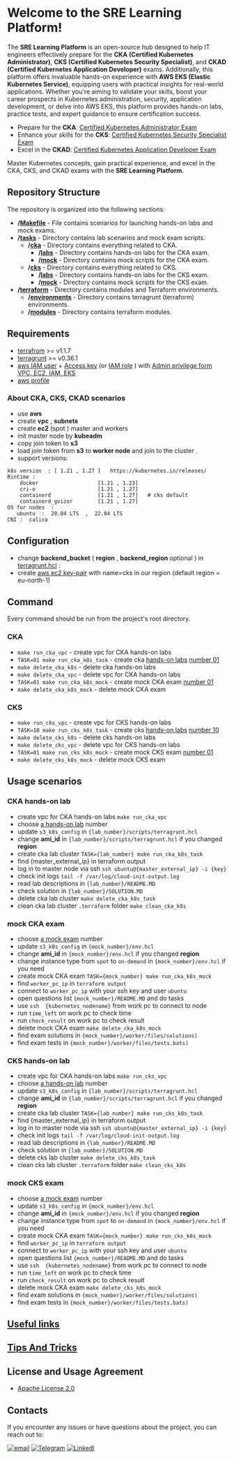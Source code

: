 # Welcome to the SRE Learning Platform!

The **SRE Learning Platform** is an open-source hub designed to help IT engineers effectively prepare for the **CKA (Certified Kubernetes Administrator)**, **CKS (Certified Kubernetes Security Specialist)**, and **CKAD (Certified Kubernetes Application Developer)** exams. Additionally, this platform offers invaluable hands-on experience with **AWS EKS (Elastic Kubernetes Service)**, equipping users with practical insights for real-world applications. Whether you're aiming to validate your skills, boost your career prospects in Kubernetes administration, security, application development, or delve into AWS EKS, this platform provides hands-on labs, practice tests, and expert guidance to ensure certification success.

- Prepare for the **CKA**: [Certified Kubernetes Administrator Exam](https://training.linuxfoundation.org/certification/certified-kubernetes-administrator-cka/)
- Enhance your skills for the **CKS**: [Certified Kubernetes Security Specialist Exam](https://training.linuxfoundation.org/certification/certified-kubernetes-security-specialist/)
- Excel in the **CKAD**: [Certified Kubernetes Application Developer Exam](https://training.linuxfoundation.org/certification/certified-kubernetes-application-developer-ckad/)

Master Kubernetes concepts, gain practical experience, and excel in the CKA, CKS, and CKAD exams with the **SRE Learning Platform**.


## Repository Structure

The repository is organized into the following sections:

- **/[Makefile](Makefile)** - File contains scenarios for launching hands-on labs and mock exams.
- **/[tasks](tasks)** - Directory contains lab scenarios and mock exam scripts.
  - **/[cka](tasks%2Fcka)** - Directory contains everything related to CKA.
    - **/[labs](tasks%2Fcka%2Flabs)**  - Directory  contains hands-on labs for the CKA exam.
    - **/[mock](tasks%2Fcka%2Fmock)**  - Directory contains mock scripts for the CKA exam.
  - **/[cks](tasks%2Fcks)** - Directory contains everything related to CKS.
    - **/[labs](tasks%2Fcks%2Flabs)**  - Directory contains hands-on labs for the CKS exam.
    - **/[mock](tasks%2Fcks%2Fmock)**  - Directory contains mock scripts for the CKS exam.
- **/[terraform](terraform)** - Directory contains  modules and Terraform environments.
  - **/[environments](terraform%2Fenvironments)** - Directory contains terragrunt (terraform) environments.
  - **/[modules](terraform%2Fmodules)** - Directory contains terraform modules.
 
## Requirements
- [terrafrom](https://developer.hashicorp.com/terraform/tutorials/aws-get-started/install-cli)  >= v1.1.7
- [terragrunt](https://terragrunt.gruntwork.io/docs/getting-started/install/) >= v0.36.1
- [aws IAM user](https://docs.aws.amazon.com/IAM/latest/UserGuide/id_users_create.html)  + [Access key](https://docs.aws.amazon.com/IAM/latest/UserGuide/id_credentials_access-keys.html)  (or [IAM role](https://docs.aws.amazon.com/IAM/latest/UserGuide/id_roles.html) ) with  [Admin privilege  form VPC, EC2, IAM, EKS](https://docs.aws.amazon.com/IAM/latest/UserGuide/access_policies.html) 
- [aws profile](https://docs.aws.amazon.com/cli/latest/userguide/cli-configure-files.html) 

### About CKA, CKS, CKAD scenarios
- use **aws**
- create **vpc** , **subnets**
- create  **ec2** (spot ) master and workers 
- init master node by **kubeadm** 
- copy join token to **s3**
- load   join token  from **s3** to **worker node** and join to the cluster .
- support versions: 
````
k8s version  : [ 1.21 , 1.27 ]   https://kubernetes.io/releases/
Rintime : 
    docker                   [1.21 , 1.23]
    cri-o                    [1.21 , 1.27]
    containerd               [1.21 , 1.27]   # cks default 
    containerd_gvizor        [1.21 , 1.27] 
OS for nodes  : 
   ubuntu  :  20.04 LTS  ,  22.04 LTS 
CNI :  calico  
````

## Configuration 
- change  **backend_bucket** ( **region** , **backend_region**  optional ) in [terragrunt.hcl](terraform%2Fenvironments%2Fterragrunt.hcl) :
- create  [aws ec2 key-pair](https://docs.aws.amazon.com/AWSEC2/latest/UserGuide/create-key-pairs.html) with name=cks  in our region (default region = eu-north-1)


## Command
Every command should be run from the project's root directory.
### CKA
- ``make run_cka_vpc``  - create vpc for CKA hands-on labs
- ``TASK=01 make run_cka_k8s_task`` - create cka [hands-on labs](tasks%2Fcka%2Flabs)  [number 01](tasks%2Fcka%2Flabs%2F01)
- ``make delete_cka_k8s`` - delete cka hands-on labs
- ``make delete_cka_vpc`` - delete vpc for CKA hands-on labs
- ``TASK=01 make run_cka_k8s_mock`` - create mock  CKA exam [number 01](tasks%2Fcka%2Fmock%2F01)
- ``make delete_cka_k8s_mock`` - delete mock  CKA exam
### CKS 
- ``make run_cks_vpc``  - create vpc for CKS hands-on labs
- ``TASK=10 make run_cks_k8s_task`` - create cks [hands-on labs](tasks%2Fcks%2Flabs)  [number 10](tasks%2Fcks%2Flabs%2F10)
- ``make delete_cks_k8s`` - delete cks hands-on labs
- ``make delete_cks_vpc`` - delete vpc for CKS hands-on labs
- ``TASK=01 make run_cks_k8s_mock`` - create mock  CKS exam [number 01](tasks%2Fcks%2Fmock%2F01)
- ``make delete_cks_k8s_mock`` - delete mock  CKS exam

## Usage scenarios
### CKA hands-on lab
- create vpc for CKA hands-on labs ``make run_cka_vpc``
- choose [a hands-on lab](tasks%2Fcka%2Flabs) number
- update ``s3_k8s_config`` in  ``{lab_number}/scripts/terragrunt.hcl`` 
- change **ami_id** in ``{lab_number}/scripts/terragrunt.hcl``  if you changed **region**      
- create cka lab cluster ``TASK={lab_number} make run_cka_k8s_task``
- find {master_external_ip} in terraform output
- log in to master node via ssh  ``ssh ubuntu@{master_external_ip} -i {key}``
- check init logs `` tail -f /var/log/cloud-init-output.log ``
- read lab descriptions in ``{lab_number}/README.MD``
- check solution in ``{lab_number}/SOLUTION.MD``
- delete cka lab cluster ``make delete_cka_k8s_task``
- clean cka lab cluster ``.terraform`` folder  ``make clean_cka_k8s ``

###  mock  CKA exam
- choose [a mock exam](tasks%2Fcka%2Fmock) number
- update ``s3_k8s_config`` in ``{mock_number}/env.hcl``
- change **ami_id** in ``{mock_number}/env.hcl``  if you changed **region**  
- change instance type from ``spot`` to ``on-demand`` in  ``{mock_number}/env.hcl`` if you need 
- create mock  CKA exam ``TASK={mock_number} make run_cka_k8s_mock`` 
- find ``worker_pc_ip`` in ``terraform output``
- connect to ``worker_pc_ip``  with your ssh key and user ``ubuntu``
- open questions list ``{mock_number}/README.MD`` and do tasks
- use ``ssh  {kubernetes_nodename}`` from  work pc to connect to node 
- run ``time_left`` on work pc to check time
- run ``check_result`` on work pc to check result 
- delete mock  CKA exam `make delete_cka_k8s_mock`
- find exam solutions  in ``{mock_number}/worker/files/solutions)``
- find  exam tests in ``{mock_number}/worker/files/tests.bats)``

### CKS hands-on lab
- create vpc for CKA hands-on labs ``make run_cks_vpc``
- choose [a hands-on lab](tasks%2Fcks%2Flabs) number
- update ``s3_k8s_config`` in  ``{lab_number}/scripts/terragrunt.hcl`` 
- change **ami_id** in ``{lab_number}/scripts/terragrunt.hcl`` if you changed **region**    
- create cka lab cluster ``TASK={lab_number} make run_cks_k8s_task``
- find {master_external_ip} in terraform output
- log in to master node via ssh  ``ssh ubuntu@{master_external_ip} -i {key}``
- check init logs `` tail -f /var/log/cloud-init-output.log ``
- read lab descriptions in ``{lab_number}/README.MD``
- check solution in ``{lab_number}/SOLUTION.MD``
- delete cks lab cluster ``make delete_cks_k8s_task``
- clean cks lab cluster ``.terraform`` folder  ``make clean_cks_k8s ``

### mock  CKS exam
- choose [a mock exam](tasks%2Fcks%2Fmock) number
- update ``s3_k8s_config`` in ``{mock_number}/env.hcl``
- change **ami_id** in ``{mock_number}/env.hcl`` if you changed **region** 
- change instance type from ``spot`` to ``on-demand`` in  ``{mock_number}/env.hcl`` if you need  
- create mock  CKA exam ``TASK={mock_number} make run_cks_k8s_mock`` 
- find ``worker_pc_ip`` in ``terraform output``
- connect to ``worker_pc_ip``  with your ssh key and user ``ubuntu``
- open questions list ``{mock_number}/README.MD`` and do tasks
- use ``ssh  {kubernetes_nodename}`` from  work pc to connect to node 
- run ``time_left`` on work pc to check time 
- run ``check_result`` on work pc to check result 
- delete mock  CKA exam `make delete_cks_k8s_mock`
- find exam solutions in ``{mock_number}/worker/files/solutions)``  
- find exam tests in ``{mock_number}/worker/files/tests.bats)``

## [Useful links](docs%2Flinks.MD)

## [Tips And Tricks](docs%2Ftips_tricks.MD)

## License and Usage Agreement
- [Apache License 2.0](LICENSE)

## Contacts

If you encounter any issues or have questions about the project, you can reach out to:

[![email](https://badgen.net/badge/icon/email?icon=email&label)](mailto:viktoruj@gmail.com) [![Telegram](https://badgen.net/badge/icon/telegram?icon=telegram&label)](https://t.me/viktor_uj) [![LinkedI](https://badgen.net/badge/icon/linkedin?icon=linkedin&label)](https://www.linkedin.com/in/viktar-mikalayeu-mns)